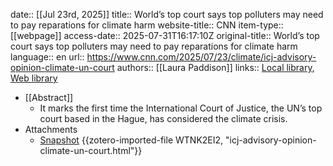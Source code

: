 date:: [[Jul 23rd, 2025]]
title:: World’s top court says top polluters may need to pay reparations for climate harm
website-title:: CNN
item-type:: [[webpage]]
access-date:: 2025-07-31T16:17:10Z
original-title:: World’s top court says top polluters may need to pay reparations for climate harm
language:: en
url:: https://www.cnn.com/2025/07/23/climate/icj-advisory-opinion-climate-un-court
authors:: [[Laura Paddison]]
links:: [Local library](zotero://select/library/items/YR4HU886), [Web library](https://www.zotero.org/users/46463/items/YR4HU886)

- [[Abstract]]
	- It marks the first time the International Court of Justice, the UN’s top court based in the Hague, has considered the climate crisis.
- Attachments
	- [Snapshot](https://www.cnn.com/2025/07/23/climate/icj-advisory-opinion-climate-un-court) {{zotero-imported-file WTNK2EI2, "icj-advisory-opinion-climate-un-court.html"}}